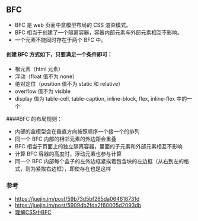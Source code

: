 ## BFC

* BFC 是 web 页面中盒模型布局的 CSS 渲染模式。
* BFC 相当于创建了一个隔离容器，容器内部元素与外部元素相互不影响。
* 一个元素不能同时存在于两个 BFC 中。

#### 创建 BFC 方式如下，只要满足一个条件即可：

* 根元素（html 元素）
* 浮动（float 值不为 none）
* 绝对定位（position 值不为 static 和 relative）
* overflow 值不为 visible
* display 值为 table-cell, table-caption, inline-block, flex, inline-flex 中的一个

####BFC 的布局规则：

* 内部的盒模型会在垂直方向按照顺序一个接一个的排列
* 同一个 BFC 内部的相邻元素的外边距会重叠
* BFC 相当于页面上的独立隔离容器，里面的子元素和外部元素相互不影响
* 计算 BFC 容器的高度时，浮动元素也参与计算
* 同一个 BFC 内部每个盒子的左外边框紧挨着包含块的左边框（从右到左的格式，则为紧挨右边框），即使存在也是这样

### 参考

* https://juejin.im/post/59b73d5bf265da064618731d
* https://juejin.im/post/5909db2fda2f60005d2093db
* [理解CSS中BFC](https://www.w3cplus.com/css/understanding-block-formatting-contexts-in-css.html)

